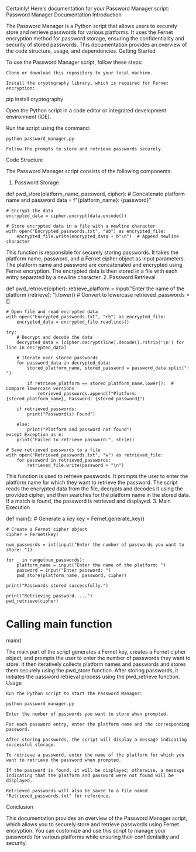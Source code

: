 Certainly! Here's documentation for your Password Manager script:
Password Manager Documentation
Introduction

The Password Manager is a Python script that allows users to securely store and retrieve passwords for various platforms. It uses the Fernet encryption method for password storage, ensuring the confidentiality and security of stored passwords. This documentation provides an overview of the code structure, usage, and dependencies.
Getting Started

To use the Password Manager script, follow these steps:

    Clone or download this repository to your local machine.

    Install the cryptography library, which is required for Fernet encryption:


pip install cryptography

Open the Python script in a code editor or integrated development environment (IDE).

Run the script using the command:


    python password_manager.py

    Follow the prompts to store and retrieve passwords securely.

Code Structure

The Password Manager script consists of the following components:
1. Password Storage


def pwd_store(platform_name, password, cipher):
    # Concatenate platform name and password
    data = f"{platform_name}: {password}"

    # Encrypt the data
    encrypted_data = cipher.encrypt(data.encode())

    # Store encrypted data in a file with a newline character
    with open("Encrypted_passwords.txt", "ab") as encrypted_file:
        encrypted_file.write(encrypted_data + b"\n")  # Append newline character

This function is responsible for securely storing passwords. It takes the platform name, password, and a Fernet cipher object as input parameters. The platform name and password are concatenated and encrypted using Fernet encryption. The encrypted data is then stored in a file with each entry separated by a newline character.
2. Password Retrieval


def pwd_retrieve(cipher):
    retrieve_platform = input("Enter the name of the platform (retrieve): ").lower()  # Convert to lowercase
    retrieved_passwords = []

    # Open file and read encrypted data
    with open("Encrypted_passwords.txt", "rb") as encrypted_file:
        encrypted_data = encrypted_file.readlines()

    try:
        # Decrypt and decode the data
        decrypted_data = [cipher.decrypt(line).decode().rstrip('\n') for line in encrypted_data]

        # Iterate over stored passwords
        for password_data in decrypted_data:
            stored_platform_name, stored_password = password_data.split(": ")

            if retrieve_platform == stored_platform_name.lower():  # Compare lowercase versions
                retrieved_passwords.append(f"Platform: {stored_platform_name}, Password: {stored_password}")

        if retrieved_passwords:
            print("Password(s) Found")

        else:
            print("Platform and password not found")
    except Exception as e:
        print("Failed to retrieve password:", str(e))

    # Save retrieved passwords to a file
    with open("Retrieved_passwords.txt", "w") as retrieved_file:
        for password in retrieved_passwords:
            retrieved_file.write(password + "\n")

This function is used to retrieve passwords. It prompts the user to enter the platform name for which they want to retrieve the password. The script reads the encrypted data from the file, decrypts and decodes it using the provided cipher, and then searches for the platform name in the stored data. If a match is found, the password is retrieved and displayed.
3. Main Execution


def main():
    # Generate a key
    key = Fernet.generate_key()

    # Create a Fernet cipher object
    cipher = Fernet(key)

    num_passwords = int(input("Enter the number of passwords you want to store: "))

    for _ in range(num_passwords):
        platform_name = input("Enter the name of the platform: ")
        password = input("Enter password: ")
        pwd_store(platform_name, password, cipher)

    print("Passwords stored successfully.")

    print("Retrieving password.....")
    pwd_retrieve(cipher)

# Calling main function
main()

The main part of the script generates a Fernet key, creates a Fernet cipher object, and prompts the user to enter the number of passwords they want to store. It then iteratively collects platform names and passwords and stores them securely using the pwd_store function. After storing passwords, it initiates the password retrieval process using the pwd_retrieve function.
Usage

    Run the Python script to start the Password Manager:

    python password_manager.py

    Enter the number of passwords you want to store when prompted.

    For each password entry, enter the platform name and the corresponding password.

    After storing passwords, the script will display a message indicating successful storage.

    To retrieve a password, enter the name of the platform for which you want to retrieve the password when prompted.

    If the password is found, it will be displayed; otherwise, a message indicating that the platform and password were not found will be displayed.

    Retrieved passwords will also be saved to a file named "Retrieved_passwords.txt" for reference.

Conclusion

This documentation provides an overview of the Password Manager script, which allows you to securely store and retrieve passwords using Fernet encryption. You can customize and use this script to manage your passwords for various platforms while ensuring their confidentiality and security.

